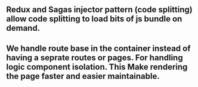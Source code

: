## Redux and Sagas injector pattern (code splitting) allow code splitting to load bits of js bundle on demand.

## We handle route base in the container instead of having a seprate routes or pages. For handling logic component isolation. This Make rendering the page faster and easier maintainable.
